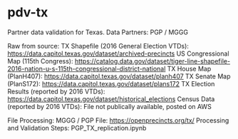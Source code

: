 # pdv-tx
Partner data validation for Texas. Data Partners: PGP / MGGG

Raw from source:
    </n> TX Shapefile (2016 General Election VTDs): https://data.capitol.texas.gov/dataset/archived-precincts
    US Congressional Map (115th Congress): https://catalog.data.gov/dataset/tiger-line-shapefile-2016-nation-u-s-115th-congressional-district-national
    TX House Map (PlanH407): https://data.capitol.texas.gov/dataset/planh407
    TX Senate Map (PlanS172): https://data.capitol.texas.gov/dataset/plans172
    TX Election Results (reported by 2016 VTDs): https://data.capitol.texas.gov/dataset/historical_elections
    Census Data (reported by 2016 VTDs): File not publically available, posted on AWS
    
File Processing:
    MGGG / PGP  File: https://openprecincts.org/tx/
    Processing and Validation Steps: PGP_TX_replication.ipynb
    
